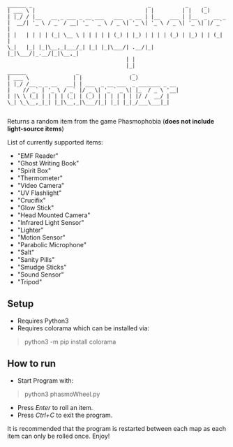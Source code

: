 ```
______ _                                     _           _     _       
| ___ \ |                                   | |         | |   (_)      
| |_/ / |__   __ _ ___ _ __ ___   ___  _ __ | |__   ___ | |__  _  __ _ 
|  __/| '_ \ / _` / __| '_ ` _ \ / _ \| '_ \| '_ \ / _ \| '_ \| |/ _` |
| |   | | | | (_| \__ \ | | | | | (_) | |_) | | | | (_) | |_) | | (_| |
\_|   |_| |_|\__,_|___/_| |_| |_|\___/| .__/|_| |_|\___/|_.__/|_|\__,_|
                                      | |                              
                                      |_|                              
______                _                 _                              
| ___ \              | |               (_)                             
| |_/ /__ _ _ __   __| | ___  _ __ ___  _ _______ _ __                 
|    // _` | '_ \ / _` |/ _ \| '_ ` _ \| |_  / _ \ '__|                
| |\ \ (_| | | | | (_| | (_) | | | | | | |/ /  __/ |                   
\_| \_\__,_|_| |_|\__,_|\___/|_| |_| |_|_/___\___|_|                   
                                                                       
```                                                                                                                                                                      
Returns a random item from the game Phasmophobia (**does not include light-source items**)

List of currently supported items:
- "EMF Reader"
- "Ghost Writing Book"
- "Spirit Box"
- "Thermometer"
- "Video Camera"
- "UV Flashlight"
- "Crucifix"
- "Glow Stick"
- "Head Mounted Camera"
- "Infrared Light Sensor"
- "Lighter"
- "Motion Sensor"
- "Parabolic Microphone"
- "Salt"
- "Sanity Pills"
- "Smudge Sticks"
- "Sound Sensor"
- "Tripod"

## Setup
- Requires Python3
- Requires colorama which can be installed via:
> python3 -m pip install colorama

## How to run
- Start Program with:
> python3 phasmoWheel.py
- Press *Enter* to roll an item.
- Press *Ctrl+C* to exit the program.

It is recommended that the program is restarted between each map as each item can only be rolled once.
Enjoy!
